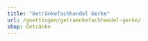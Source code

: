 ```yaml
---
title: "Getränkefachhandel Gerke"
url: /goettingen/getraenkefachhandel-gerke/
shop: Getränke
---
```

